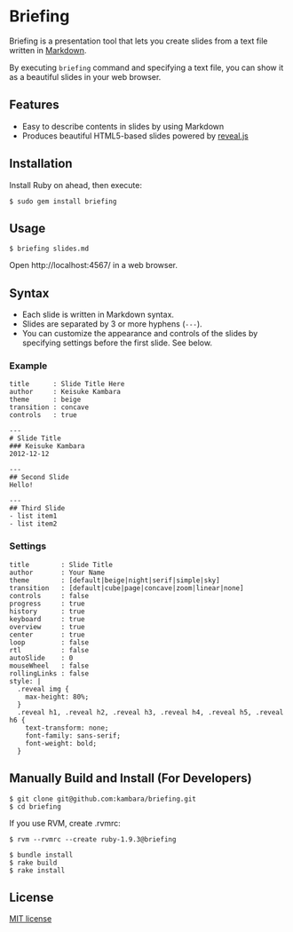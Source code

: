 # Briefing

Briefing is a presentation tool that lets you create slides from a text file written in [Markdown](http://daringfireball.net/projects/markdown/).

By executing `briefing` command and specifying a text file,
you can show it as a beautiful slides in your web browser.

## Features

- Easy to describe contents in slides by using Markdown
- Produces beautiful HTML5-based slides powered by [reveal.js](https://github.com/hakimel/reveal.js/)

## Installation

Install Ruby on ahead, then execute:

    $ sudo gem install briefing

## Usage

    $ briefing slides.md

Open http://localhost:4567/ in a web browser.

## Syntax

- Each slide is written in Markdown syntax.
- Slides are separated by 3 or more hyphens (`---`).
- You can customize the appearance and controls of the slides by specifying settings before the first slide. See below.

### Example

    title      : Slide Title Here
    author     : Keisuke Kambara
    theme      : beige
    transition : concave
    controls   : true
    
    ---
    # Slide Title
    ### Keisuke Kambara
    2012-12-12
    
    ---
    ## Second Slide
    Hello!
    
    ---
    ## Third Slide
    - list item1
    - list item2

### Settings

    title        : Slide Title
    author       : Your Name
    theme        : [default|beige|night|serif|simple|sky]
    transition   : [default|cube|page|concave|zoom|linear|none]
    controls     : false
    progress     : true
    history      : true
    keyboard     : true
    overview     : true
    center       : true
    loop         : false
    rtl          : false
    autoSlide    : 0
    mouseWheel   : false
    rollingLinks : false
    style: |
      .reveal img {
        max-height: 80%;
      }
      .reveal h1, .reveal h2, .reveal h3, .reveal h4, .reveal h5, .reveal h6 {
        text-transform: none;
        font-family: sans-serif;
        font-weight: bold;
      }

## Manually Build and Install (For Developers)

    $ git clone git@github.com:kambara/briefing.git
    $ cd briefing

If you use RVM, create .rvmrc:

    $ rvm --rvmrc --create ruby-1.9.3@briefing

    $ bundle install
    $ rake build
    $ rake install

## License

[MIT license](http://opensource.org/licenses/MIT)

